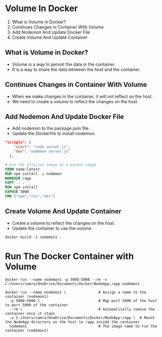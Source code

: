 # Volume In Docker

1. What is Volume in Docker?
2. Continues Changes in Container With Volume
3. Add Nodemon And Update Docker File
4. Create Volume And Update Container

## What is Volume in Docker?
- Volume is a way to persist the data in the container.
- It is a way to share the data between the host and the container.

## Continues Changes in Container With Volume
- When we make changes in the container, it will not reflect on the host.
- We need to create a volume to reflect the changes on the host.


## Add Nodemon And Update Docker File
- Add nodemon to the package.json file.
- Update the Dockerfile to install nodemon.

```json
"scripts": {
    "start": "node server.js",
    "dev": "nodemon server.js"
  },
```

```dockerfile
# Use the official image as a parent image
FROM node:latest
RUN npm install -g nodemon
WORKDIR /app
COPY  . .
RUN npm install
EXPOSE 5000
CMD ["npm","run","dev"]
```

## Create Volume And Update Container
- Create a volume to reflect the changes on the host.
- Update the container to use the volume.

```shell
docker build -t nodemon1 .
```

# Run The Docker Container with Volume
```shell
docker run --name nodemon1 -p 5000:5000 --rm -v C:/Users/samra/OneDrive/Documents/Docker/NodeApp:/app nodemon1
```

```shell
docker run --name nodemon1 \               # Assign a name to the container (nodemon1)
  -p 5000:5000 \                           # Map port 5000 of the host to port 5000 of the container
  --rm \                                   # Automatically remove the container once it stops
  -v C:/Users/samra/OneDrive/Documents/Docker/NodeApp:/app \  # Mount the NodeApp directory on the host to /app inside the container
  nodemon1                                 # The image name to run the container (nodemon1)
```
